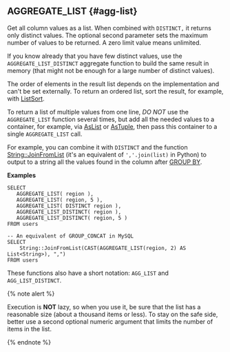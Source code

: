 ## AGGREGATE_LIST {#agg-list}

Get all column values as a list. When combined with `DISTINCT,` it returns only distinct values. The optional second parameter sets the maximum number of values to be returned. A zero limit value means unlimited.

If you know already that you have few distinct values, use the `AGGREGATE_LIST_DISTINCT` aggregate function to build the same result in memory (that might not be enough for a large number of distinct values).

The order of elements in the result list depends on the implementation and can't be set externally. To return an ordered list, sort the result, for example, with [ListSort](../../list.md#listsort).

To return a list of multiple values from one line, *DO NOT* use the `AGGREGATE_LIST` function several times, but add all the needed values to a container, for example, via [AsList](../../basic.md#aslist) or [AsTuple](../../basic.md#astuple), then pass this container to a single `AGGREGATE_LIST` call.

For example, you can combine it with `DISTINCT` and the function [String::JoinFromList](../../../udf/list/string.md) (it's an equivalent of `','.join(list)` in Python) to output to a string all the values found in the column after [GROUP BY](../../../syntax/group_by.md).

**Examples**

```yql
SELECT
   AGGREGATE_LIST( region ),
   AGGREGATE_LIST( region, 5 ),
   AGGREGATE_LIST( DISTINCT region ),
   AGGREGATE_LIST_DISTINCT( region ),
   AGGREGATE_LIST_DISTINCT( region, 5 )
FROM users
```

```yql
-- An equivalent of GROUP_CONCAT in MySQL
SELECT
    String::JoinFromList(CAST(AGGREGATE_LIST(region, 2) AS List<String>), ",")
FROM users
```

These functions also have a short notation: `AGG_LIST` and `AGG_LIST_DISTINCT`.

{% note alert %}

Execution is **NOT** lazy, so when you use it, be sure that the list has a reasonable size (about a thousand items or less). To stay on the safe side, better use a second optional numeric argument that limits the number of items in the list.

{% endnote %}

